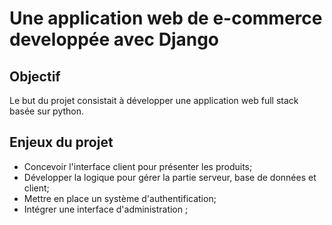 # Une application web de e-commerce developpée avec Django
## Objectif
Le but du projet consistait à développer une application web full stack basée sur python.
## Enjeux du projet
- Concevoir l'interface client pour présenter les produits;
- Développer la logique pour gérer la partie serveur, base de données et client;
- Mettre en place un système d'authentification;
- Intégrer une interface d'administration ;
